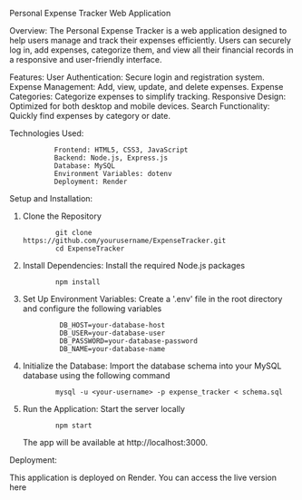 
Personal Expense Tracker Web Application

Overview: The Personal Expense Tracker is a web application designed to help users manage and track their expenses efficiently. Users can securely log in, add                              expenses, categorize them, and view all their financial records in a responsive and user-friendly interface.

Features:
                User Authentication: Secure login and registration system.
                Expense Management: Add, view, update, and delete expenses.
                Expense Categories: Categorize expenses to simplify tracking.
                Responsive Design: Optimized for both desktop and mobile devices.
                Search Functionality: Quickly find expenses by category or date.

Technologies Used:
               
               Frontend: HTML5, CSS3, JavaScript
               Backend: Node.js, Express.js
               Database: MySQL
               Environment Variables: dotenv
               Deployment: Render

Setup and Installation:

1. Clone the Repository

               git clone https://github.com/yourusername/ExpenseTracker.git
               cd ExpenseTracker

2. Install Dependencies: Install the required Node.js packages

               npm install

3. Set Up Environment Variables: Create a '.env' file in the root directory and configure the following variables

                DB_HOST=your-database-host
                DB_USER=your-database-user
                DB_PASSWORD=your-database-password
                DB_NAME=your-database-name

4. Initialize the Database: Import the database schema into your MySQL database using the following command

               mysql -u <your-username> -p expense_tracker < schema.sql

5. Run the Application: Start the server locally

               npm start
    
    The app will be available at http://localhost:3000.


Deployment:

This application is deployed on Render. You can access the live version here 







